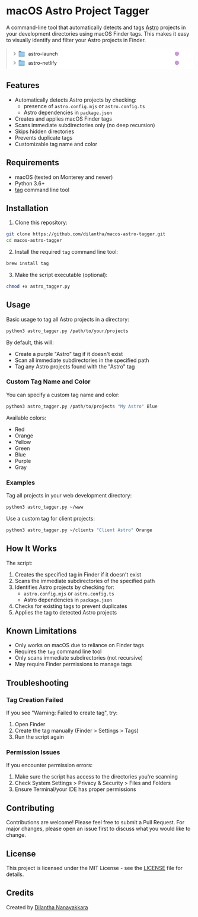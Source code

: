# macOS Astro Project Tagger

A command-line tool that automatically detects and tags [Astro](https://astro.build) projects in your development directories using macOS Finder tags. This makes it easy to visually identify and filter your Astro projects in Finder.

![Astro Project Tagger in action](screenshot.png)

## Features

- Automatically detects Astro projects by checking:
  - presence of `astro.config.mjs` or `astro.config.ts`
  - Astro dependencies in `package.json`
- Creates and applies macOS Finder tags
- Scans immediate subdirectories only (no deep recursion)
- Skips hidden directories
- Prevents duplicate tags
- Customizable tag name and color

## Requirements

- macOS (tested on Monterey and newer)
- Python 3.6+
- [tag](https://github.com/jdberry/tag) command line tool

## Installation

1. Clone this repository:
```bash
git clone https://github.com/dilantha/macos-astro-tagger.git
cd macos-astro-tagger
```

2. Install the required `tag` command line tool:
```bash
brew install tag
```

3. Make the script executable (optional):
```bash
chmod +x astro_tagger.py
```

## Usage

Basic usage to tag all Astro projects in a directory:
```bash
python3 astro_tagger.py /path/to/your/projects
```

By default, this will:
- Create a purple "Astro" tag if it doesn't exist
- Scan all immediate subdirectories in the specified path
- Tag any Astro projects found with the "Astro" tag

### Custom Tag Name and Color

You can specify a custom tag name and color:
```bash
python3 astro_tagger.py /path/to/projects "My Astro" Blue
```

Available colors:
- Red
- Orange
- Yellow
- Green
- Blue
- Purple
- Gray

### Examples

Tag all projects in your web development directory:
```bash
python3 astro_tagger.py ~/www
```

Use a custom tag for client projects:
```bash
python3 astro_tagger.py ~/clients "Client Astro" Orange
```

## How It Works

The script:
1. Creates the specified tag in Finder if it doesn't exist
2. Scans the immediate subdirectories of the specified path
3. Identifies Astro projects by checking for:
   - `astro.config.mjs` or `astro.config.ts`
   - Astro dependencies in `package.json`
4. Checks for existing tags to prevent duplicates
5. Applies the tag to detected Astro projects

## Known Limitations

- Only works on macOS due to reliance on Finder tags
- Requires the `tag` command line tool
- Only scans immediate subdirectories (not recursive)
- May require Finder permissions to manage tags

## Troubleshooting

### Tag Creation Failed

If you see "Warning: Failed to create tag", try:
1. Open Finder
2. Create the tag manually (Finder > Settings > Tags)
3. Run the script again

### Permission Issues

If you encounter permission errors:
1. Make sure the script has access to the directories you're scanning
2. Check System Settings > Privacy & Security > Files and Folders
3. Ensure Terminal/your IDE has proper permissions

## Contributing

Contributions are welcome! Please feel free to submit a Pull Request. For major changes, please open an issue first to discuss what you would like to change.

## License

This project is licensed under the MIT License - see the [LICENSE](LICENSE) file for details.

## Credits

Created by [Dilantha Nanayakkara](https://github.com/dilantha)
